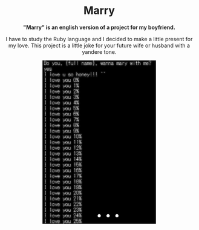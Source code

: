 <h1 align="center">Marry</h1>

<div align="center">
  <b>"Marry" is an english version of a project for my boyfriend. </b> <br>
  <p>I have to study the Ruby language and I decided to make a little present for my love. This project is a little joke for your future wife or husband with a yandere tone. </p>
</div>
<div align="center" style="display: inline-block">
  <img src="2.png" width="300"/>
  <img scr="1.png" width="300"/>
</div>

